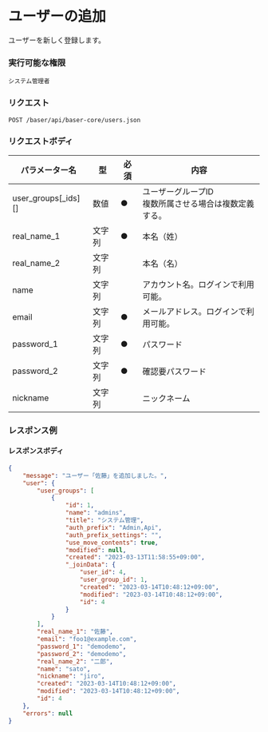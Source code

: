 # ユーザーの追加

ユーザーを新しく登録します。

### 実行可能な権限
```
システム管理者
```
 
### リクエスト
```
POST /baser/api/baser-core/users.json
``` 

### リクエストボディ

| パラメーター名             | 型   | 必須  | 内容                              |
|---------------------|-----|-----|---------------------------------|
| user_groups[_ids][] | 数値  | ●   | ユーザーグループID<br>複数所属させる場合は複数定義する。 |
| real_name_1         | 文字列 | ●   | 本名（姓）                           |
| real_name_2         | 文字列  |     | 本名（名）                           |
| name                | 文字列  |     | アカウント名。ログインで利用可能。|
| email               | 文字列  | ●   | メールアドレス。ログインで利用可能。|
| password_1          | 文字列  | ●   | パスワード                           |
| password_2          | 文字列  | ●   | 確認要パスワード                        |
| nickname | 文字列  |     | ニックネーム                          |

### レスポンス例
#### レスポンスボディ
```json
{
    "message": "ユーザー「佐藤」を追加しました。",
    "user": {
        "user_groups": [
            {
                "id": 1,
                "name": "admins",
                "title": "システム管理",
                "auth_prefix": "Admin,Api",
                "auth_prefix_settings": "",
                "use_move_contents": true,
                "modified": null,
                "created": "2023-03-13T11:58:55+09:00",
                "_joinData": {
                    "user_id": 4,
                    "user_group_id": 1,
                    "created": "2023-03-14T10:48:12+09:00",
                    "modified": "2023-03-14T10:48:12+09:00",
                    "id": 4
                }
            }
        ],
        "real_name_1": "佐藤",
        "email": "foo1@example.com",
        "password_1": "demodemo",
        "password_2": "demodemo",
        "real_name_2": "二郎",
        "name": "sato",
        "nickname": "jiro",
        "created": "2023-03-14T10:48:12+09:00",
        "modified": "2023-03-14T10:48:12+09:00",
        "id": 4
    },
    "errors": null
}
```
